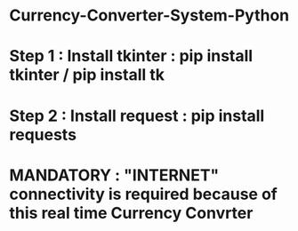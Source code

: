 # Currency-Converter-System-Python
# Step 1 : Install tkinter : pip install tkinter / pip install tk
# Step 2 : Install request : pip install requests
# MANDATORY : "INTERNET" connectivity is required because of this real time Currency Convrter
